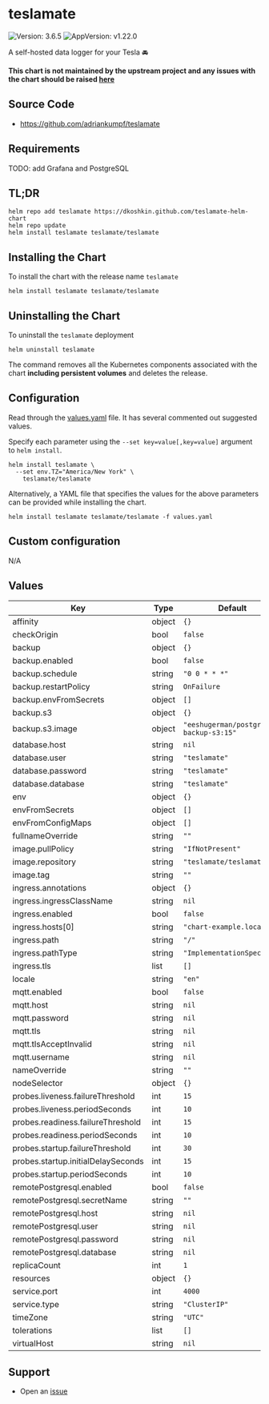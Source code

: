 # teslamate

![Version: 3.6.5](https://img.shields.io/badge/Version-3.6.5-informational?style=flat-square) ![AppVersion: v1.22.0](https://img.shields.io/badge/AppVersion-v1.22.0-informational?style=flat-square)

A self-hosted data logger for your Tesla 🚘

**This chart is not maintained by the upstream project and any issues with the chart should be raised [here](https://github.com/dkoshkin/teslamate-helm-chart/issues/new/choose)**

## Source Code

* <https://github.com/adriankumpf/teslamate>

## Requirements

TODO: add Grafana and PostgreSQL

## TL;DR

```console
helm repo add teslamate https://dkoshkin.github.com/teslamate-helm-chart
helm repo update
helm install teslamate teslamate/teslamate
```

## Installing the Chart

To install the chart with the release name `teslamate`

```console
helm install teslamate teslamate/teslamate
```

## Uninstalling the Chart

To uninstall the `teslamate` deployment

```console
helm uninstall teslamate
```

The command removes all the Kubernetes components associated with the chart **including persistent volumes** and deletes the release.

## Configuration

Read through the [values.yaml](./values.yaml) file. It has several commented out suggested values.

Specify each parameter using the `--set key=value[,key=value]` argument to `helm install`.

```console
helm install teslamate \
  --set env.TZ="America/New York" \
    teslamate/teslamate
```

Alternatively, a YAML file that specifies the values for the above parameters can be provided while installing the chart.

```console
helm install teslamate teslamate/teslamate -f values.yaml
```

## Custom configuration

N/A

## Values

| Key | Type | Default | Description |
|-----|------|---------|-------------|
| affinity | object | `{}` |  |
| checkOrigin | bool | `false` |  |
| backup | object | `{}` |  |
| backup.enabled | bool | `false` |  |
| backup.schedule | string | `"0 0 * * *"` |  |
| backup.restartPolicy | string | `OnFailure` |  |
| backup.envFromSecrets | object | `[]` |  |
| backup.s3 | object | `{}` |  |
| backup.s3.image | object | `"eeshugerman/postgres-backup-s3:15"` |  |
| database.host | string | `nil` |  |
| database.user | string | `"teslamate"` |  |
| database.password | string | `"teslamate"` |  |
| database.database | string | `"teslamate"` |  |
| env | object | `{}` |  |
| envFromSecrets | object | `[]` |  |
| envFromConfigMaps | object | `[]` |  |
| fullnameOverride | string | `""` |  |
| image.pullPolicy | string | `"IfNotPresent"` |  |
| image.repository | string | `"teslamate/teslamate"` |  |
| image.tag | string | `""` |  |
| ingress.annotations | object | `{}` |  |
| ingress.ingressClassName | string | `nil` |  |
| ingress.enabled | bool | `false` |  |
| ingress.hosts[0] | string | `"chart-example.local"` |  |
| ingress.path | string | `"/"` |  |
| ingress.pathType | string | `"ImplementationSpecific"` |  |
| ingress.tls | list | `[]` |  |
| locale | string | `"en"` |  |
| mqtt.enabled | bool | `false` |  |
| mqtt.host | string | `nil` |  |
| mqtt.password | string | `nil` |  |
| mqtt.tls | string | `nil` |  |
| mqtt.tlsAcceptInvalid | string | `nil` |  |
| mqtt.username | string | `nil` |  |
| nameOverride | string | `""` |  |
| nodeSelector | object | `{}` |  |
| probes.liveness.failureThreshold | int | `15` |  |
| probes.liveness.periodSeconds | int | `10` |  |
| probes.readiness.failureThreshold | int | `15` |  |
| probes.readiness.periodSeconds | int | `10` |  |
| probes.startup.failureThreshold | int | `30` |  |
| probes.startup.initialDelaySeconds | int | `15` |  |
| probes.startup.periodSeconds | int | `10` |  |
| remotePostgresql.enabled | bool | `false` |  |
| remotePostgresql.secretName | string | `""` |  |
| remotePostgresql.host | string | `nil` |  |
| remotePostgresql.user | string | `nil` |  |
| remotePostgresql.password | string | `nil` |  |
| remotePostgresql.database | string | `nil` |  |
| replicaCount | int | `1` |  |
| resources | object | `{}` |  |
| service.port | int | `4000` |  |
| service.type | string | `"ClusterIP"` |  |
| timeZone | string | `"UTC"` |  |
| tolerations | list | `[]` |  |
| virtualHost | string | `nil` |  |


## Support

- Open an [issue](https://github.com/dkoshkin/teslamate-helm-chart/issues/new/choose)
